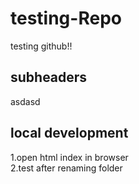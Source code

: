 # testing-Repo
testing github!!
## subheaders
asdasd

## local development

1.open html index in browser <br>
2.test after renaming folder
